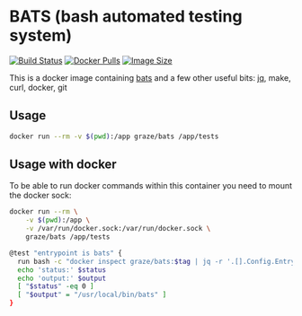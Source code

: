 # BATS (bash automated testing system)

[![Build Status](https://img.shields.io/travis/graze/docker-bats/master.svg)](https://travis-ci.org/graze/docker-bats)
[![Docker Pulls](https://img.shields.io/docker/pulls/graze/bats.svg)](https://hub.docker.com/r/graze/bats/)
[![Image Size](https://images.microbadger.com/badges/image/graze/bats.svg)](https://microbadger.com/images/graze/bats)

This is a docker image containing [bats](https://github.com/sstephenson/bats) and a few other useful bits: [jq](https://stedolan.github.io/jq/), make, curl, docker, git

## Usage

```bash
docker run --rm -v $(pwd):/app graze/bats /app/tests
```

## Usage with docker

To be able to run docker commands within this container you need to mount the docker sock:

```bash
docker run --rm \
    -v $(pwd):/app \
    -v /var/run/docker.sock:/var/run/docker.sock \
    graze/bats /app/tests
```

```sh
@test "entrypoint is bats" {
  run bash -c "docker inspect graze/bats:$tag | jq -r '.[].Config.Entrypoint[]'"
  echo 'status:' $status
  echo 'output:' $output
  [ "$status" -eq 0 ]
  [ "$output" = "/usr/local/bin/bats" ]
}
```
